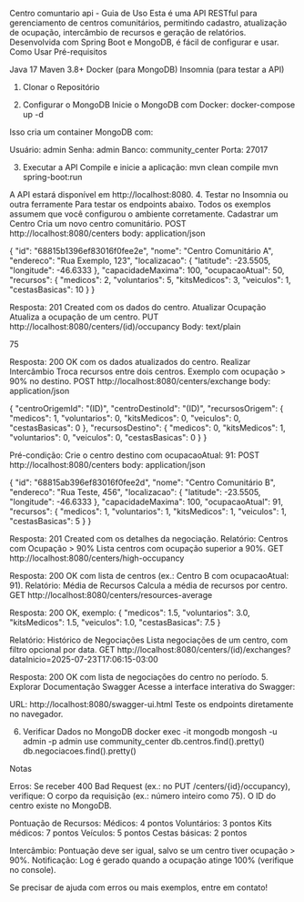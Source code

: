 Centro comuntario api - Guia de Uso
Esta é uma API RESTful para gerenciamento de centros comunitários, permitindo cadastro, atualização de ocupação, intercâmbio de recursos e geração de relatórios. Desenvolvida com Spring Boot e MongoDB, é fácil de configurar e usar.
Como Usar
Pré-requisitos

Java 17
Maven 3.8+
Docker (para MongoDB)
Insomnia (para testar a API)

1. Clonar o Repositório


2. Configurar o MongoDB
Inicie o MongoDB com Docker:
docker-compose up -d

Isso cria um container MongoDB com:

Usuário: admin
Senha: admin
Banco: community_center
Porta: 27017

3. Executar a API
Compile e inicie a aplicação:
mvn clean compile
mvn spring-boot:run

A API estará disponível em http://localhost:8080.
4. Testar no Insomnia ou outra ferramente 
Para testar os endpoints abaixo. Todos os exemplos assumem que você configurou o ambiente corretamente.
Cadastrar um Centro
Cria um novo centro comunitário.
POST http://localhost:8080/centers
body: application/json

{
  "id": "68815b1396ef83016f0fee2e",
  "nome": "Centro Comunitário A",
  "endereco": "Rua Exemplo, 123",
  "localizacao": {
    "latitude": -23.5505,
    "longitude": -46.6333
  },
  "capacidadeMaxima": 100,
  "ocupacaoAtual": 50,
  "recursos": {
    "medicos": 2,
    "voluntarios": 5,
    "kitsMedicos": 3,
    "veiculos": 1,
    "cestasBasicas": 10
  }
}

Resposta: 201 Created com os dados do centro.
Atualizar Ocupação
Atualiza a ocupação de um centro.
PUT http://localhost:8080/centers/(id)/occupancy
Body: text/plain

75

Resposta: 200 OK com os dados atualizados do centro.
Realizar Intercâmbio
Troca recursos entre dois centros. Exemplo com ocupação > 90% no destino.
POST http://localhost:8080/centers/exchange
body: application/json

{
  "centroOrigemId": "(ID)",
  "centroDestinoId": "(ID)",
  "recursosOrigem": {
    "medicos": 1,
    "voluntarios": 0,
    "kitsMedicos": 0,
    "veiculos": 0,
    "cestasBasicas": 0
  },
  "recursosDestino": {
    "medicos": 0,
    "kitsMedicos": 1,
    "voluntarios": 0,
    "veiculos": 0,
    "cestasBasicas": 0
  }
}

Pré-condição: Crie o centro destino com ocupacaoAtual: 91:
POST http://localhost:8080/centers
body: application/json

{
  "id": "68815ab396ef83016f0fee2d",
  "nome": "Centro Comunitário B",
  "endereco": "Rua Teste, 456",
  "localizacao": {
    "latitude": -23.5505,
    "longitude": -46.6333
  },
  "capacidadeMaxima": 100,
  "ocupacaoAtual": 91,
  "recursos": {
    "medicos": 1,
    "voluntarios": 1,
    "kitsMedicos": 1,
    "veiculos": 1,
    "cestasBasicas": 5
  }
}

Resposta: 201 Created com os detalhes da negociação.
Relatório: Centros com Ocupação > 90%
Lista centros com ocupação superior a 90%.
GET http://localhost:8080/centers/high-occupancy

Resposta: 200 OK com lista de centros (ex.: Centro B com ocupacaoAtual: 91).
Relatório: Média de Recursos
Calcula a média de recursos por centro.
GET http://localhost:8080/centers/resources-average

Resposta: 200 OK, exemplo:
{
  "medicos": 1.5,
  "voluntarios": 3.0,
  "kitsMedicos": 1.5,
  "veiculos": 1.0,
  "cestasBasicas": 7.5
}

Relatório: Histórico de Negociações
Lista negociações de um centro, com filtro opcional por data.
GET http://localhost:8080/centers/(id)/exchanges?dataInicio=2025-07-23T17:06:15-03:00

Resposta: 200 OK com lista de negociações do centro no período.
5. Explorar Documentação Swagger
Acesse a interface interativa do Swagger:

URL: http://localhost:8080/swagger-ui.html
Teste os endpoints diretamente no navegador.

6. Verificar Dados no MongoDB
docker exec -it mongodb mongosh -u admin -p admin
use community_center
db.centros.find().pretty()
db.negociacoes.find().pretty()

Notas

Erros: Se receber 400 Bad Request (ex.: no PUT /centers/{id}/occupancy), verifique:
O corpo da requisição (ex.: número inteiro como 75).
O ID do centro existe no MongoDB.


Pontuação de Recursos:
Médicos: 4 pontos
Voluntários: 3 pontos
Kits médicos: 7 pontos
Veículos: 5 pontos
Cestas básicas: 2 pontos


Intercâmbio: Pontuação deve ser igual, salvo se um centro tiver ocupação > 90%.
Notificação: Log é gerado quando a ocupação atinge 100% (verifique no console).

Se precisar de ajuda com erros ou mais exemplos, entre em contato!

